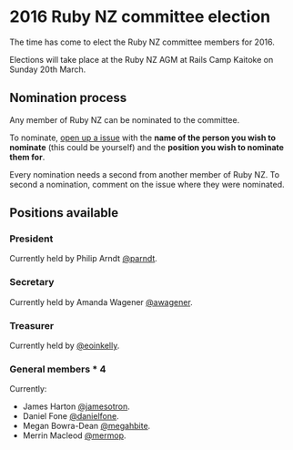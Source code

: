 # 2016 Ruby NZ committee election

The time has come to elect the Ruby NZ committee members for 2016. 

Elections will take place at the Ruby NZ AGM at Rails Camp Kaitoke on Sunday 20th March.

## Nomination process

Any member of Ruby NZ can be nominated to the committee.

To nominate, [open up a issue](https://github.com/nzruby/2016-committee-nominations/issues/new) with the **name of the person you wish to nominate** (this could be yourself) and the **position you wish to nominate them for**. 

Every nomination needs a second from another member of Ruby NZ. To second a nomination, comment on the issue where they were nominated. 

### 

## Positions available

### President

Currently held by Philip Arndt [@parndt](https://github.com/parndt).

### Secretary

Currently held by Amanda Wagener [@awagener](https://github.com/awagener).

### Treasurer

Currently held by [@eoinkelly](https://github.com/eoinkelly).

### General members * 4

Currently:
  - James Harton [@jamesotron](https://github.com/jamesotron).
  - Daniel Fone [@danielfone](https://github.com/danielfone).
  - Megan Bowra-Dean [@megahbite](https://github.com/megahbite).
  - Merrin Macleod [@mermop](https://github.com/mermop).
